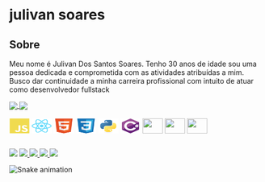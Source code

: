 

# julivan soares

## Sobre

Meu nome é Julivan Dos Santos Soares. Tenho 30 anos de idade sou uma pessoa dedicada e comprometida com as atividades atribuídas a mim. Busco dar continuidade a minha carreira profissional com intuito de atuar como desenvolvedor fullstack


<a href="https://github.com/julivansoares"> 

  <img align="center" src="https://github-readme-stats.vercel.app/api?username=julivansoares&show_icons=true&theme=chartreuse-dark" />

  <img align="center" src="https://github-readme-stats.vercel.app/api/top-langs/?username=julivansoares&theme=chartreuse-dark" />

</a>

<div style="display: inline_block"><br>
  <img align="center" height="30" width="40" src="https://raw.githubusercontent.com/devicons/devicon/master/icons/javascript/javascript-plain.svg">
  <img align="center" height="30" width="40" src="https://raw.githubusercontent.com/devicons/devicon/master/icons/react/react-original.svg">
  <img align="center" height="30" width="40" src="https://raw.githubusercontent.com/devicons/devicon/master/icons/html5/html5-original.svg">
  <img align="center" height="30" width="40" src="https://raw.githubusercontent.com/devicons/devicon/master/icons/css3/css3-original.svg">
  <img align="center" height="30" width="40" src="https://raw.githubusercontent.com/devicons/devicon/master/icons/python/python-original.svg">
  <img align="center" height="30" width="40" src="https://raw.githubusercontent.com/devicons/devicon/master/icons/csharp/csharp-original.svg">
  <img align="center" height="30" width="40" src="https://icongr.am/devicon/postgresql-original-wordmark.svg?size=128&color=currentColor">
  <img align="center" height="30" width="40" src="https://icongr.am/devicon/mysql-original.svg?size=128&color=currentColor">
  <img align="center" height="30" width="40" src="https://icongr.am/devicon/linux-original.svg?size=128&color=currentColor">

</div>

##
<div> 
  <a href="https://www.youtube.com/channel/UCgl2yygRFddNbKoyPoiIg7g" target="_blank"><img src="https://img.shields.io/badge/YouTube-FF0000?style=for-the-badge&logo=youtube&logoColor=white" target="_blank"></a>
   <a href="https://www.twitch.tv/hardsoares" target="_blank">
  <img src="https://img.shields.io/badge/Twitch-9146FF?style=for-the-badge&logo=twitch&logoColor=white" target="_blank">
  </a><a href="https://www.linkedin.com/in/julivan-soares/" target="_blank"><img src="https://img.shields.io/badge/Discord-7289DA?style=for-the-badge&logo=discord&logoColor=white" target="_blank">
</a> 
  <a href = "mailto:julivan.soares@outlook.com"><img src="https://img.shields.io/badge/Microsoft_Outlook-0078D4?style=for-the-badge&logo=microsoft-outlook&logoColor=white" target="_blank">
  </a><a href="https://www.linkedin.com/in/julivan-soares/" target="_blank"><img src="https://img.shields.io/badge/-LinkedIn-%230077B5?style=for-the-badge&logo=linkedin&logoColor=white" target="_blank"></a> 
</div>


![Snake animation](https://github.com/julivansoares/julivansoares/blob/output/github-contribution-grid-snake.svg)

